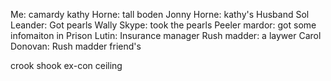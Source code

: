 Me: camardy
kathy Horne:  tall boden
Jonny Horne: kathy's Husband
Sol Leander: Got pearls
Wally Skype: took the pearls
Peeler mardor: got some infomaiton in Prison
Lutin: Insurance manager
Rush madder: a laywer
	Carol Donovan: Rush madder friend's

crook
shook
ex-con
ceiling